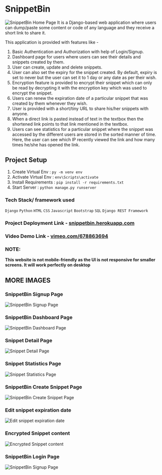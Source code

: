 # SnippetBin

![SnippetBin Home Page](demo_images/home.png)
It is a Django-based web application where users can dump/paste some content or code of any language and they receive a short link to share it.

This application is provided with features like -

1. Basic Authentication and Authorization with help of Login/Signup.
2. Dashboard page for users where users can see their details and snippets created by them.
3. User can create, update and delete snippets.
4. User can also set the expiry for the snippet created. By default, expiry is set to never but the user can set it to 1 day or any date as per their wish.
5. Encryption feature is provided to encrypt their snippet which can only be read by decrypting it with the encryption key which was used to encrypt the snippet.
6. Users can renew the expiration date of a particular snippet that was created by them whenever they wish.
7. User is provided with a short/tiny URL to share his/her snippets with anyone.
8. When a direct link is pasted instead of text in the textbox then the shortened link points to that link mentioned in the textbox.
9. Users can see statistics for a particular snippet where the snippet was accessed by the different users are stored in the sorted manner of time. Here, the user can see which IP recently viewed the link and how many times he/she has opened the link.

## Project Setup

1. Create Virtual Env : `py -m venv env`
2. Activate Virtual Env : `env\Scripts\activate`
3. Install Requirements : `pip install -r requirements.txt`
4. Start Server : `python manage.py runserver`

### Tech Stack/ framework used

`Django` `Python` `HTML` `CSS` `Javascript` `Bootstrap` `SQL` `Django REST Framework`

### Project Deployment Link - [snippetbin.herokuapp.com](https://snippetbin.herokuapp.com)

### Video Demo Link - [vimeo.com/678863694](https://vimeo.com/678863694)

### NOTE:

**This website is not mobile-friendly as the UI is not responsive for smaller screens. It will work perfectly on desktop**

## MORE IMAGES

### SnippetBin Signup Page

![SnippetBin Signup Page](demo_images/signup.png)

### SnippetBin Dashboard Page

![SnippetBin Dashboard Page](demo_images/user.png)

### Snippet Detail Page

![Snippet Detail Page](demo_images/snipper_detail.png)

### Snippet Statistics Page

![Snippet Statistics Page](demo_images/stats.png)

### SnippetBin Create Snippet Page

![SnippetBin Create Snippet Page](demo_images/createsnippet.png)

### Edit snippet expiration date

![Edit snippet expiration date](demo_images/edit.png)

### Encrypted Snippet content

![Encrypted Snippet content](demo_images/encrypted.png)

### SnippetBin Login Page

![SnippetBin Signup Page](demo_images/login.png)
